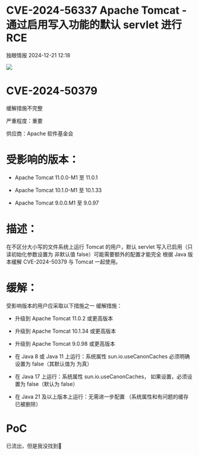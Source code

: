 #  CVE-2024-56337 Apache Tomcat - 通过启用写入功能的默认 servlet 进行 RCE   
 独眼情报   2024-12-21 12:18  
  
![](https://mmbiz.qpic.cn/sz_mmbiz_png/KgxDGkACWnSvh4q8U9YOJp5YoRegR0MXPAIaG0EqPrIo3vAnxLkj3iaEKn6XZMjeoUNNyuO7Deibzpia8KXdbVo3w/640?wx_fmt=png&from=appmsg "")  
# CVE-2024-50379  
  
缓解措施不完整  
  
严重程度：重要  
  
供应商：Apache 软件基金会  
# 受影响的版本：  
- Apache Tomcat 11.0.0-M1 至 11.0.1  
  
- Apache Tomcat 10.1.0-M1 至 10.1.33  
  
- Apache Tomcat 9.0.0.M1 至 9.0.97  
  
# 描述：  
  
在不区分大小写的文件系统上运行 Tomcat 的用户，默认
servlet 写入已启用（只读初始化参数设置为
非默认值 false）可能需要额外的配置才能完全
根据 Java 版本缓解 CVE-2024-50379
与 Tomcat 一起使用。  
# 缓解：  
  
受影响版本的用户应采取以下措施之一
缓解措施：  
- 升级到 Apache Tomcat 11.0.2 或更高版本  
  
- 升级到 Apache Tomcat 10.1.34 或更高版本  
  
- 升级到 Apache Tomcat 9.0.98 或更高版本  
  
- 在 Java 8 或 Java 11 上运行：系统属性
sun.io.useCanonCaches 必须明确设置为 false（其默认值为
为真）  
  
- 在 Java 17 上运行：系统属性 sun.io.useCanonCaches，
如果设置，必须设置为 false（默认为 false）  
  
- 在 Java 21 及以上版本上运行：无需进一步配置
（系统属性和有问题的缓存已被删除）  
  
# PoC  
  
已流出，但是我没找到🐶  
  
  
